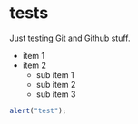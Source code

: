 # tests
Just testing Git and Github stuff.
- item 1
- item 2
  - sub item 1
  - sub item 2
  - sub item 3



```javascript
alert("test");
```
